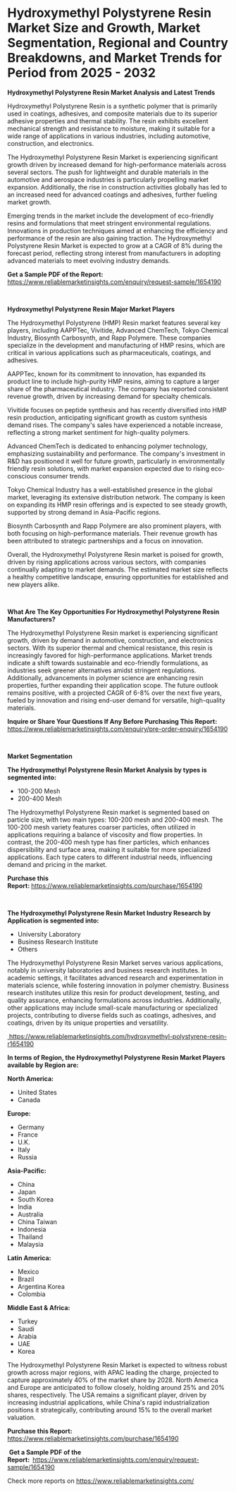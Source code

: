 <p><h1>Hydroxymethyl Polystyrene Resin Market Size and Growth, Market Segmentation, Regional and Country Breakdowns, and Market Trends for Period from 2025 -  2032</h1></p><p><strong>Hydroxymethyl Polystyrene Resin Market Analysis and Latest Trends</strong></p>
<p><p>Hydroxymethyl Polystyrene Resin is a synthetic polymer that is primarily used in coatings, adhesives, and composite materials due to its superior adhesive properties and thermal stability. The resin exhibits excellent mechanical strength and resistance to moisture, making it suitable for a wide range of applications in various industries, including automotive, construction, and electronics.</p><p>The Hydroxymethyl Polystyrene Resin Market is experiencing significant growth driven by increased demand for high-performance materials across several sectors. The push for lightweight and durable materials in the automotive and aerospace industries is particularly propelling market expansion. Additionally, the rise in construction activities globally has led to an increased need for advanced coatings and adhesives, further fueling market growth.</p><p>Emerging trends in the market include the development of eco-friendly resins and formulations that meet stringent environmental regulations. Innovations in production techniques aimed at enhancing the efficiency and performance of the resin are also gaining traction. The Hydroxymethyl Polystyrene Resin Market is expected to grow at a CAGR of 8% during the forecast period, reflecting strong interest from manufacturers in adopting advanced materials to meet evolving industry demands.</p></p>
<p><strong>Get a Sample PDF of the Report:&nbsp;</strong> <a href="https://www.reliablemarketinsights.com/enquiry/request-sample/1654190?utm_campaign=3584&utm_medium=2&utm_source=Github&utm_content=ia&utm_term=04042025&utm_id=hydroxymethyl-polystyrene-resin">https://www.reliablemarketinsights.com/enquiry/request-sample/1654190</a></p>
<p>&nbsp;</p>
<p><strong>Hydroxymethyl Polystyrene Resin Major Market Players</strong></p>
<p><p>The Hydroxymethyl Polystyrene (HMP) Resin market features several key players, including AAPPTec, Vivitide, Advanced ChemTech, Tokyo Chemical Industry, Biosynth Carbosynth, and Rapp Polymere. These companies specialize in the development and manufacturing of HMP resins, which are critical in various applications such as pharmaceuticals, coatings, and adhesives.</p><p>AAPPTec, known for its commitment to innovation, has expanded its product line to include high-purity HMP resins, aiming to capture a larger share of the pharmaceutical industry. The company has reported consistent revenue growth, driven by increasing demand for specialty chemicals.</p><p>Vivitide focuses on peptide synthesis and has recently diversified into HMP resin production, anticipating significant growth as custom synthesis demand rises. The company's sales have experienced a notable increase, reflecting a strong market sentiment for high-quality polymers.</p><p>Advanced ChemTech is dedicated to enhancing polymer technology, emphasizing sustainability and performance. The company's investment in R&D has positioned it well for future growth, particularly in environmentally friendly resin solutions, with market expansion expected due to rising eco-conscious consumer trends.</p><p>Tokyo Chemical Industry has a well-established presence in the global market, leveraging its extensive distribution network. The company is keen on expanding its HMP resin offerings and is expected to see steady growth, supported by strong demand in Asia-Pacific regions.</p><p>Biosynth Carbosynth and Rapp Polymere are also prominent players, with both focusing on high-performance materials. Their revenue growth has been attributed to strategic partnerships and a focus on innovation.</p><p>Overall, the Hydroxymethyl Polystyrene Resin market is poised for growth, driven by rising applications across various sectors, with companies continually adapting to market demands. The estimated market size reflects a healthy competitive landscape, ensuring opportunities for established and new players alike.</p></p>
<p>&nbsp;</p>
<p><strong>What Are The Key Opportunities For Hydroxymethyl Polystyrene Resin Manufacturers?</strong></p>
<p><p>The Hydroxymethyl Polystyrene Resin market is experiencing significant growth, driven by demand in automotive, construction, and electronics sectors. With its superior thermal and chemical resistance, this resin is increasingly favored for high-performance applications. Market trends indicate a shift towards sustainable and eco-friendly formulations, as industries seek greener alternatives amidst stringent regulations. Additionally, advancements in polymer science are enhancing resin properties, further expanding their application scope. The future outlook remains positive, with a projected CAGR of 6-8% over the next five years, fueled by innovation and rising end-user demand for versatile, high-quality materials.</p></p>
<p><strong>Inquire or Share Your Questions If Any Before Purchasing This Report:</strong> <a href="https://www.reliablemarketinsights.com/enquiry/pre-order-enquiry/1654190?utm_campaign=3584&utm_medium=2&utm_source=Github&utm_content=ia&utm_term=04042025&utm_id=hydroxymethyl-polystyrene-resin">https://www.reliablemarketinsights.com/enquiry/pre-order-enquiry/1654190</a></p>
<p>&nbsp;</p>
<p><strong>Market Segmentation</strong></p>
<p><strong>The Hydroxymethyl Polystyrene Resin Market Analysis by types is segmented into:</strong></p>
<p><ul><li>100-200 Mesh</li><li>200-400 Mesh</li></ul></p>
<p><p>The Hydroxymethyl Polystyrene Resin market is segmented based on particle size, with two main types: 100-200 mesh and 200-400 mesh. The 100-200 mesh variety features coarser particles, often utilized in applications requiring a balance of viscosity and flow properties. In contrast, the 200-400 mesh type has finer particles, which enhances dispersibility and surface area, making it suitable for more specialized applications. Each type caters to different industrial needs, influencing demand and pricing in the market.</p></p>
<p><strong>Purchase this Report:&nbsp;</strong><a href="https://www.reliablemarketinsights.com/purchase/1654190?utm_campaign=3584&utm_medium=2&utm_source=Github&utm_content=ia&utm_term=04042025&utm_id=hydroxymethyl-polystyrene-resin">https://www.reliablemarketinsights.com/purchase/1654190</a></p>
<p>&nbsp;</p>
<p><strong>The Hydroxymethyl Polystyrene Resin Market Industry Research by Application is segmented into:</strong></p>
<p><ul><li>University Laboratory</li><li>Business Research Institute</li><li>Others</li></ul></p>
<p><p>The Hydroxymethyl Polystyrene Resin Market serves various applications, notably in university laboratories and business research institutes. In academic settings, it facilitates advanced research and experimentation in materials science, while fostering innovation in polymer chemistry. Business research institutes utilize this resin for product development, testing, and quality assurance, enhancing formulations across industries. Additionally, other applications may include small-scale manufacturing or specialized projects, contributing to diverse fields such as coatings, adhesives, and coatings, driven by its unique properties and versatility.</p></p>
<p><a href="https://www.reliablemarketinsights.com/hydroxymethyl-polystyrene-resin-r1654190?utm_campaign=3584&utm_medium=2&utm_source=Github&utm_content=ia&utm_term=04042025&utm_id=hydroxymethyl-polystyrene-resin">&nbsp;https://www.reliablemarketinsights.com/hydroxymethyl-polystyrene-resin-r1654190</a></p>
<p><strong>In terms of Region, the Hydroxymethyl Polystyrene Resin Market Players available by Region are:</strong></p>
<p>
    <p> <strong> North America: </strong>
        <ul>
            <li>United States</li>
            <li>Canada</li>
        </ul>
        </p> 
    <p> <strong> Europe: </strong>
        <ul>
            <li>Germany</li>
            <li>France</li>
            <li>U.K.</li>
            <li>Italy</li>
            <li>Russia</li>
        </ul>
        </p> 
    <p> <strong> Asia-Pacific: </strong>
        <ul>
            <li>China</li>
            <li>Japan</li>
            <li>South Korea</li>
            <li>India</li>
            <li>Australia</li>
            <li>China Taiwan</li>
            <li>Indonesia</li>
            <li>Thailand</li>
            <li>Malaysia</li>
        </ul>
        </p> 
    <p> <strong> Latin America: </strong>
        <ul>
            <li>Mexico</li>
            <li>Brazil</li>
            <li>Argentina Korea</li>
            <li>Colombia</li>
        </ul>
        </p> 
    <p> <strong> Middle East & Africa: </strong>
        <ul>
            <li>Turkey</li>
            <li>Saudi</li>
            <li>Arabia</li>
            <li>UAE</li>
            <li>Korea</li>
        </ul>
    </p>
    </p>
<p><p>The Hydroxymethyl Polystyrene Resin Market is expected to witness robust growth across major regions, with APAC leading the charge, projected to capture approximately 40% of the market share by 2028. North America and Europe are anticipated to follow closely, holding around 25% and 20% shares, respectively. The USA remains a significant player, driven by increasing industrial applications, while China's rapid industrialization positions it strategically, contributing around 15% to the overall market valuation.</p></p>
<p><strong>Purchase this Report: </strong><a href="https://www.reliablemarketinsights.com/purchase/1654190?utm_campaign=3584&utm_medium=2&utm_source=Github&utm_content=ia&utm_term=04042025&utm_id=hydroxymethyl-polystyrene-resin">https://www.reliablemarketinsights.com/purchase/1654190</a></p>
<p>&nbsp;<strong>Get a Sample PDF of the Report:&nbsp;&nbsp;</strong><a href="https://www.reliablemarketinsights.com/enquiry/request-sample/1654190?utm_campaign=3584&utm_medium=2&utm_source=Github&utm_content=ia&utm_term=04042025&utm_id=hydroxymethyl-polystyrene-resin">https://www.reliablemarketinsights.com/enquiry/request-sample/1654190</a></p>
<p><strong></strong></p>
<p>Check more reports on <a href="https://www.reliablemarketinsights.com/?utm_campaign=3584&utm_medium=2&utm_source=Github&utm_content=ia&utm_term=04042025&utm_id=hydroxymethyl-polystyrene-resin">https://www.reliablemarketinsights.com/</a></p>